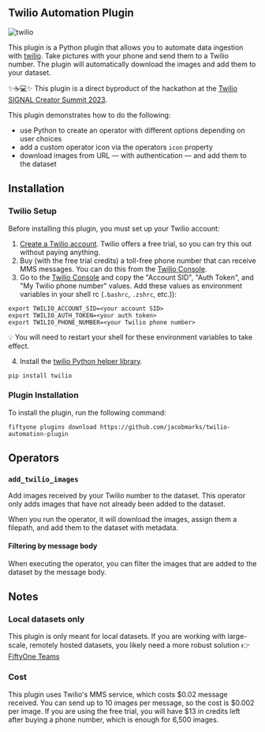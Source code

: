 ## Twilio Automation Plugin

![twilio](https://github.com/jacobmarks/twilio-automation-plugin/assets/12500356/8d2a4813-ae89-4377-8900-f5a25c7ecc69)


This plugin is a Python plugin that allows you to automate data ingestion with [twilio](https://www.twilio.com/en-us). Take pictures with your phone and send them to a Twilio number. The plugin will automatically download the images and add them to your dataset.

✨☕💻✨ This plugin is a direct byproduct of the hackathon at the [Twilio SIGNAL Creator Summit 2023](https://signal.twilio.com/2023/creator-summit).

This plugin demonstrates how to do the following:

- use Python to create an operator with different options depending on user choices
- add a custom operator icon via the operators `icon` property
- download images from URL — with authentication — and add them to the dataset

## Installation

### Twilio Setup

Before installing this plugin, you must set up your Twilio account:

1. [Create a Twilio account](https://www.twilio.com/try-twilio). Twilio offers a free trial, so you can try this out without paying anything.
2. Buy (with the free trial credits) a toll-free phone number that can receive MMS messages. You can do this from the [Twilio Console](https://www.twilio.com/console/phone-numbers/search).
3. Go to the [Twilio Console](https://console.twilio.com/) and copy the "Account SID", "Auth Token", and "My Twilio phone number" values. Add these values as environment variables in your shell rc (`.bashrc`, `.zshrc`, etc.)):

```shell
export TWILIO_ACCOUNT_SID=<your account SID>
export TWILIO_AUTH_TOKEN=<your auth token>
export TWILIO_PHONE_NUMBER=<your Twilio phone number>
```

💡 You will need to restart your shell for these environment variables to take effect.

4. Install the [twilio Python helper library](https://github.com/twilio/twilio-python/tree/main).

```shell
pip install twilio
```

### Plugin Installation

To install the plugin, run the following command:

```shell
fiftyone plugins download https://github.com/jacobmarks/twilio-automation-plugin
```

## Operators

### `add_twilio_images`

Add images received by your Twilio number to the dataset. This operator only adds images that have not already been added to the dataset.

When you run the operator, it will download the images, assign them a filepath, and add them to the dataset with metadata.

#### Filtering by message body

When executing the operator, you can filter the images that are added to the dataset by the message body.

## Notes

### Local datasets only

This plugin is only meant for local datasets. If
you are working with large-scale, remotely hosted datasets, you likely need a
more robust solution 👉 [FiftyOne Teams](https://voxel51.com/fiftyone-teams/)

### Cost

This plugin uses Twilio's MMS service, which costs $0.02 message received. You can send up to 10 images per message, so the cost is $0.002 per image. If you are using the free trial, you will have $13 in credits left after buying a phone number, which is enough for 6,500 images.

